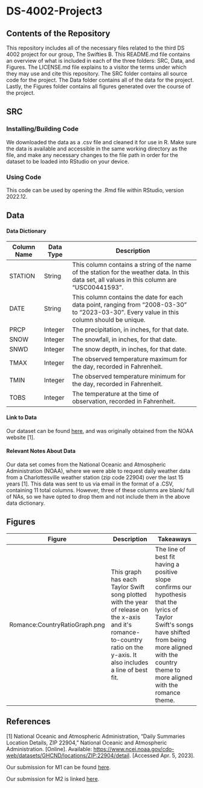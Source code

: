 # DS-4002-Project3

## Contents of the Repository

This repository includes all of the necessary files related to the third DS 4002 project for our group, The Swifties B. This README.md file contains an overview of what is included in each of the three folders: SRC, Data, and Figures. The LICENSE.md file explains to a visitor the terms under which they may use and cite this repository. The SRC folder contains all source code for the project. The Data folder contains all of the data for the project. Lastly, the Figures folder contains all figures generated over the course of the project.

## SRC

### Installing/Building Code

We downloaded the data as a .csv file and cleaned it for use in R. Make sure the data is available and accessible in the same working directory as the file, and make any necessary changes to the file path in order for the dataset to be loaded into RStudio on your device.

### Using Code

This code can be used by opening the .Rmd file within RStudio, version 2022.12.

## Data

#### Data Dictionary

| Column Name | Data Type   | Description |
| ----------- | ----------- | ----------- |
| STATION     | String      | This column contains a string of the name of the station for the weather data. In this data set, all values in this column are “USC00441593”. |
| DATE        | String      | This column contains the date for each data point, ranging from “2008-03-30” to “2023-03-30”. Every value in this column should be unique. |
| PRCP        | Integer     | The precipitation, in inches, for that date. |
| SNOW        | Integer     | The snowfall, in inches, for that date. |
| SNWD        | Integer     | The snow depth, in inches, for that date. |
| TMAX        | Integer     | The observed temperature maximum for the day, recorded in Fahrenheit. |
| TMIN        | Integer     | The observed temperature minimum for the day, recorded in Fahrenheit. |
| TOBS        | Integer     | The temperature at the time of observation, recorded in Fahrenheit. |

#### Link to Data

Our dataset can be found [here](https://drive.google.com/file/d/1W32Mw8LcvxuTWM0gqHaSRfgvCCmPkCu0/view?usp=sharing), and was originally obtained from the NOAA website [1].

#### Relevant Notes About Data

Our data set comes from the National Oceanic and Atmospheric Administration (NOAA), where we were able to request daily weather data from a Charlottesville weather station (zip code 22904) over the last 15 years [1]. This data was sent to us via email in the format of a .CSV, containing 11 total columns. However, three of these columns are blank/ full of NAs, so we have opted to drop them and not include them in the above data dictionary.

## Figures 

| Figure      | Description | Takeaways   |
| ----------- | ----------- | ----------- |
| Romance:CountryRatioGraph.png| This graph has each Taylor Swift song plotted with the year of release on the x-axis and it's romance-to-country ratio on the y-axis. It also includes a line of best fit.| The line of best fit having a positive slope confirms our hypothesis that the lyrics of Taylor Swift's songs have shifted from being more aligned with the country theme to more aligned with the romance theme. |

## References

[1] National Oceanic and Atmospheric Administration, “Daily Summaries Location Details, ZIP 22904,” National Oceanic and Atmospheric Administration. [Online]. Available: https://www.ncei.noaa.gov/cdo-web/datasets/GHCND/locations/ZIP:22904/detail. [Accessed Apr. 5, 2023].

Our submission for M1 can be found [here](https://docs.google.com/document/d/1KtRkGcfcuY3WumVRNYGSjXVEUWk6gJ7HTOci15iLDM8/edit?usp=sharing).

Our submission for M2 is linked [here](https://docs.google.com/document/d/1_bvMRtwMolEkX2z_-Z1ZTqJKe3f7xxGh91NO3DkRolE/edit?usp=sharing).
